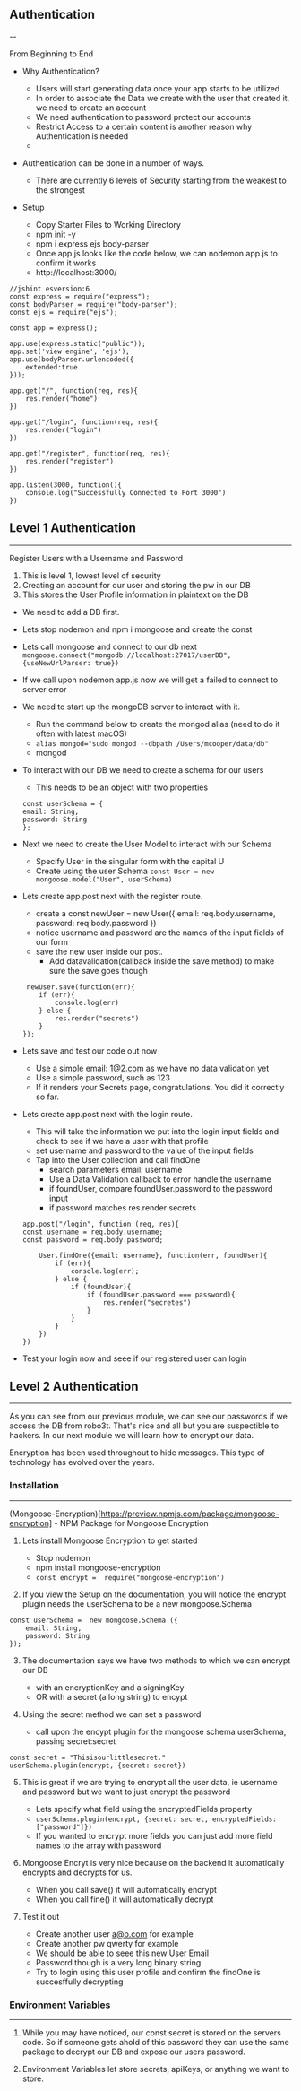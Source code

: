 ## Authentication 
--

From Beginning to End

- Why Authentication?
    - Users will start generating data once your app starts to be utilized
    - In order to associate the Data we create with the user that created it, we need to create an account
    - We need authentication to password protect our accounts
    -  Restrict Access to a certain content is another reason why Authentication is needed
    - 

- Authentication can be done in a number of ways.
    - There are currently 6 levels of Security starting from the weakest to the strongest
    
- Setup
    - Copy Starter Files to Working Directory
    - npm init -y  
    - npm i express ejs body-parser
    - Once app.js looks like the code below, we can nodemon app.js to confirm it works
    - http://localhost:3000/

```
//jshint esversion:6
const express = require("express");
const bodyParser = require("body-parser");
const ejs = require("ejs");

const app = express();

app.use(express.static("public"));
app.set('view engine', 'ejs');
app.use(bodyParser.urlencoded({
    extended:true
}));

app.get("/", function(req, res){
    res.render("home")
})

app.get("/login", function(req, res){
    res.render("login")
})

app.get("/register", function(req, res){
    res.render("register")
})

app.listen(3000, function(){
    console.log("Successfully Connected to Port 3000")
})

```




## Level 1 Authentication
---

Register Users with a Username and Password

1. This is level 1, lowest level of security
2. Creating an account for our user and storing the pw in our DB
3. This stores the User Profile information in plaintext on the DB


- We need to add a DB first. 
- Lets stop nodemon and npm i mongoose and create the const
- Lets call mongoose and connect to our db next
         ``mongoose.connect("mongodb://localhost:27017/userDB", {useNewUrlParser: true})``

- If we call upon nodemon app.js now we will get a failed to connect to server error
- We need to start up the mongoDB server to interact with it.
    - Run the command below to create the mongod alias (need to do it often with latest macOS)
    - ``alias mongod="sudo mongod --dbpath /Users/mcooper/data/db"``
    - mongod
- To interact with our DB we need to create a schema for our users
    - This needs to be an object with two properties
    ```
    const userSchema = {
    email: String,
    password: String
    };
    ```
- Next we need to create the User Model to interact with our Schema
    - Specify User in the singular form with the capital U
    - Create using the user Schema
    ``const User = new mongoose.model("User", userSchema)``

- Lets create app.post next with the register route. 
    - create a const newUser = new User({
        email: req.body.username,
        password: req.body.password
    })
    - notice username and password are the names of the input fields of our form
    - save the new user inside our post.
        - Add datavalidation(callback inside the save method) to make sure the save goes though

    ```
     newUser.save(function(err){
        if (err){
            console.log(err)
        } else {
            res.render("secrets")
        }
    });
    ```

- Lets save and test our code out now
    - Use a simple email: 1@2.com as we have no data validation yet
    - Use a simple password, such as 123
    - If it renders your Secrets page, congratulations. You did it correctly so far.

- Lets create app.post next with the login route. 
    - This will take the information we put into the login input fields and check to see if we have a user with that profile
    - set username and password to the value of the input fields
    - Tap into the User collection and call findOne 
        - search parameters  email: username
        - Use a Data Validation callback to error handle the username
        - if foundUser, compare foundUser.password to the password input
        - if password matches res.render secrets


    ```
    app.post("/login", function (req, res){
    const username = req.body.username;
    const password = req.body.password;

        User.findOne({email: username}, function(err, foundUser){
            if (err){
                console.log(err);
            } else {
                if (foundUser){
                    if (foundUser.password === password){
                        res.render("secretes")
                    }
                }
            }
        })
    })
    ```
            
- Test your login now and seee if our registered user can login


## Level 2 Authentication
---


 As you can see from our previous module, we can see our passwords if we access the DB from robo3t. That's nice and all but you are suspectible to hackers. In our next module we will learn how to encrypt our data.

 Encryption has been used throughout to hide messages. This type of technology has evolved over the years.


 ### Installation
 ---

(Mongoose-Encryption)[https://preview.npmjs.com/package/mongoose-encryption] - NPM Package for Mongoose Encryption

1. Lets install Mongoose Encryption to get started 
    - Stop nodemon
    - npm install mongoose-encryption
    - ``const encrypt =  require("mongoose-encryption")``
    
2. If you view the Setup on the documentation, you will notice the encrypt plugin needs the userSchema to be a new mongoose.Schema

```
const userSchema =  new mongoose.Schema ({
    email: String,
    password: String
});
```
3. The documentation says we have two methods to which we can encrypt our DB
    - with an encryptionKey and a signingKey
    - OR with a secret (a long string) to encypt

4. Using the secret method we can set a password
    - call upon the encypt plugin for the mongoose schema userSchema, passing secret:secret
```
const secret = "Thisisourlittlesecret."
userSchema.plugin(encrypt, {secret: secret})
```

5. This is great if we are trying to encrypt all the user data, ie username and password but we want to just encrypt the password
    - Lets specify what field using the encryptedFields property
    - ``userSchema.plugin(encrypt, {secret: secret, encryptedFields: ["password"]})``
    - If you wanted to encrypt more fields you can just add more field names to the array with password

6. Mongoose Encryt is very nice because on the backend it automatically encrypts and decrypts for us.
    - When you call save() it will automatically encrypt
    - When you call fine() it will automatically decrypt

7. Test it out
    - Create another user a@b.com for example
    - Create another pw qwerty for example
    - We should be able to seee this new User Email
    - Password though is a very long binary string
    - Try to login using this user profile and confirm the findOne is succesffully decrypting


### Environment Variables
---

1. While you may have noticed, our const secret is stored on the servers code. So if someone gets ahold of this password they can use the same package to decrypt our DB and expose our users password.

2. Environment Variables let store secrets, apiKeys, or anything we want to store.